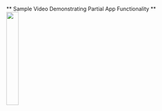 ** Sample Video Demonstrating Partial App Functionality **
<img src="Media/AppDemo.gif" width = 25%>

